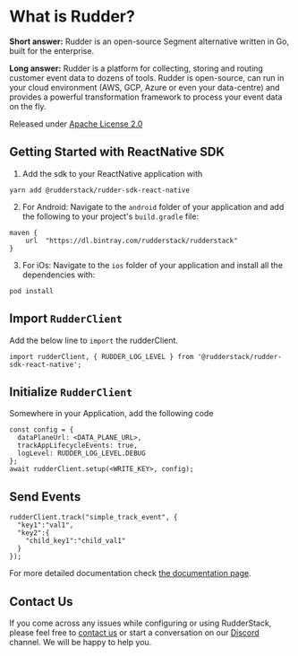 # What is Rudder?

**Short answer:** 
Rudder is an open-source Segment alternative written in Go, built for the enterprise.

**Long answer:** 
Rudder is a platform for collecting, storing and routing customer event data to dozens of tools. Rudder is open-source, can run in your cloud environment (AWS, GCP, Azure or even your data-centre) and provides a powerful transformation framework to process your event data on the fly.

Released under [Apache License 2.0](https://www.apache.org/licenses/LICENSE-2.0)

## Getting Started with ReactNative SDK

1. Add the sdk to your ReactNative application with
```
yarn add @rudderstack/rudder-sdk-react-native
```
2. For Android: Navigate to the `android` folder of your application and add the following to your project's `build.gradle` file: 
```
maven { 
    url  "https://dl.bintray.com/rudderstack/rudderstack" 
}
```
3. For iOs: Navigate to the `ios` folder of your application and install all the dependencies with:
```
pod install
```

## Import `RudderClient`
Add the below line to `import` the rudderClient.
```
import rudderClient, { RUDDER_LOG_LEVEL } from '@rudderstack/rudder-sdk-react-native';
```

## Initialize ```RudderClient```
Somewhere in your Application, add the following code
```
const config = {
  dataPlaneUrl: <DATA_PLANE_URL>,
  trackAppLifecycleEvents: true,
  logLevel: RUDDER_LOG_LEVEL.DEBUG
};
await rudderClient.setup(<WRITE_KEY>, config);
```

## Send Events
```
rudderClient.track("simple_track_event", {
  "key1":"val1",
  "key2":{
    "child_key1":"child_val1"
  }
});
```

For more detailed documentation check [the documentation page](https://docs.rudderstack.com/sdk-integration-guide/getting-started-with-reactnative-sdk).

## Contact Us
If you come across any issues while configuring or using RudderStack, please feel free to [contact us](https://rudderstack.com/contact/) or start a conversation on our [Discord](https://discordapp.com/invite/xNEdEGw) channel. We will be happy to help you.
